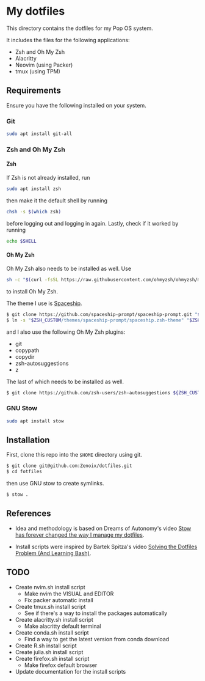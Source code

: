 # My dotfiles

This directory contains the dotfiles for my Pop OS system.

It includes the files for the following applications:
- Zsh and Oh My Zsh
- Alacritty
- Neovim (using Packer)
- tmux (using TPM)

## Requirements

Ensure you have the following installed on your system.

### Git

```zsh
sudo apt install git-all
```

### Zsh and Oh My Zsh

#### Zsh
If Zsh is not already installed, run

```bash
sudo apt install zsh
```
then make it the default shell by running

```bash
chsh -s $(which zsh)
```
before logging out and logging in again. Lastly, check if it worked by running

```bash
echo $SHELL
```

#### Oh My Zsh
Oh My Zsh also needs to be installed as well. Use
```zsh
sh -c "$(curl -fsSL https://raw.githubusercontent.com/ohmyzsh/ohmyzsh/master/tools/install.sh)"
```
to install Oh My Zsh.

The theme I use is [Spaceship](https://spaceship-prompt.sh/).

```zsh
$ git clone https://github.com/spaceship-prompt/spaceship-prompt.git "$ZSH_CUSTOM/themes/spaceship-prompt" --depth=1
$ ln -s "$ZSH_CUSTOM/themes/spaceship-prompt/spaceship.zsh-theme" "$ZSH_CUSTOM/themes/spaceship.zsh-theme"
```
and I also use the following Oh My Zsh plugins:
- git
- copypath
- copydir
- zsh-autosuggestions
- z

The last of which needs to be installed as well.

```zsh
$ git clone https://github.com/zsh-users/zsh-autosuggestions ${ZSH_CUSTOM:-~/.oh-my-zsh/custom}/plugins/zsh-autosuggestions
```
### GNU Stow

```zsh
sudo apt install stow
```

## Installation

First, clone this repo into the `$HOME` directory using git.

```zsh
$ git clone git@github.com:Zenoix/dotfiles.git
$ cd fotfiles
```

then use GNU stow to create symlinks.

```zsh
$ stow .
```

## References

- Idea and methodology is based on Dreams of Autonomy's video [Stow has forever changed the way I manage my dotfiles](https://www.youtube.com/watch?v=y6XCebnB9gs).

- Install scripts were inspired by Bartek Spitza's video [Solving the Dotfiles Problem (And Learning Bash)](https://youtu.be/mSXOYhfDFYo?si=6BHSafkDKpf1OEvq).

## TODO

- Create nvim.sh install script
  - Make nvim the VISUAL and EDITOR
  - Fix packer automatic install
- Create tmux.sh install script
  - See if there's a way to install the packages automatically
- Create alacritty.sh install script
  - Make alacritty default terminal
- Create conda.sh install script
  - Find a way to get the latest version from conda download
- Create R.sh install script
- Create julia.sh install script
- Create firefox.sh install script
  - Make firefox default browser
-  Update documentation for the install scripts
